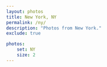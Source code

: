 ```yaml
---
layout: photos
title: New York, NY
permalink: /ny/
description: "Photos from New York."
exclude: true

photos:
    set: NY
    size: 2
---
```

